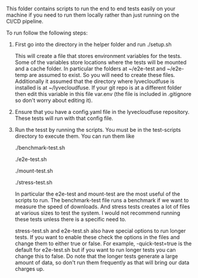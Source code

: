 This folder contains scripts to run the end to end tests easily
on your machine if you need to run them locally rather than just
running on the CI/CD pipeline.

To run follow the following steps:

1. First go into the directory in the helper folder and run
   ./setup.sh
   
   This will create a file that stores environment variables for the
   tests. Some of the variables store locations where the tests will
   be mounted and a cache folder. In particular the folders at
   ~/e2e-test  and  ~/e2e-temp are assumed to exist. So you will need
   to create these files. Additionally it assumed that the directory
   where lyvecloudfuse is installed is at ~/lyvecloudfuse. If your
   git repo is at a different folder then edit this variable in this
   file var.env (the file is included in .gitignore so don't worry about
   editing it).

2. Ensure that you have a config.yaml file in the lyvecloudfuse 
   repository. These tests will run with that config file.

3. Run the tesst by running the scripts. You must be in the test-scripts
   directory to execute them. You can run them like

   ./benchmark-test.sh

   ./e2e-test.sh

   ./mount-test.sh

   ./stress-test.sh


   In particular the e2e-test and mount-test are the most useful of the
   scripts to run. The benchmark-test file runs a benchmark if we want
   to measure the speed of downloads. And stress tests creates a lot
   of files at various sizes to test the system. I would not recommend
   running these tests unless there is a specific need to.

   stress-test.sh and e2e-test.sh also have special options to run
   longer tests. If you want to enable these check the options in the files
   and change them to either true or false. For example, -quick-test=true
   is the default for e2e-test.sh but if you want to run longer tests
   you can change this to false. Do note that the longer tests generate a
   large amount of data, so don't run them frequently as that will bring
   our data charges up.